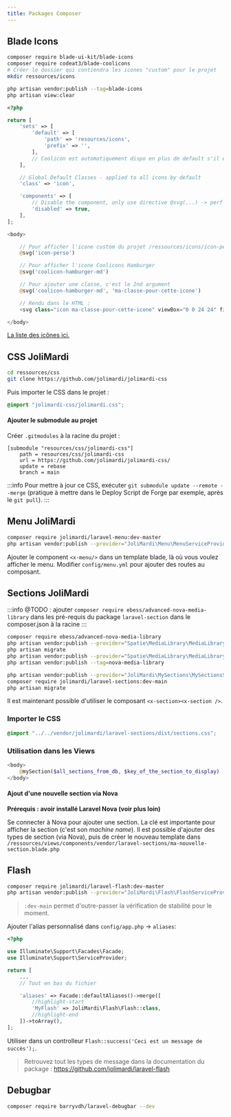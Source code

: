 ```yaml
---
title: Packages Composer
---
```



## Blade Icons
```bash
composer require blade-ui-kit/blade-icons
composer require codeat3/blade-coolicons
# Créer le dossier qui contiendra les icones "custom" pour le projet
mkdir ressources/icons

php artisan vendor:publish --tag=blade-icons
php artisan view:clear
```

```php title="/config/blade-icons.php"
<?php

return [
    'sets' => [
        'default' => [
            'path' => 'resources/icons',
            'prefix' => '',
        ],
        // Coolicon est automatiquement dispo en plus de default s'il est installé
    ],

    // Global Default Classes - applied to all icons by default
    'class' => 'icon',

    'components' => [
        // Disable the component, only use directive @svg(...) -> perf boost
        'disabled' => true,
    ],
];
```

```php title="example.blade.php"
<body>

    // Pour afficher l'icone custom du projet /ressources/icons/icon-perso.svg
    @svg('icon-perso')

    // Pour afficher l'icone Coolicons Hamburger
    @svg('coolicon-hamburger-md')

    // Pour ajouter une classe, c'est le 2nd argument
    @svg('coolicon-hamburger-md', 'ma-classe-pour-cette-icone')

    // Rendu dans le HTML :
    <svg class="icon ma-classe-pour-cette-icone" viewBox="0 0 24 24" fill="none"><g>...</g></svg>

</body>
```

[La liste des icônes ici.](https://blade-ui-kit.com/blade-icons?set=53)


## CSS JoliMardi

```bash
cd ressources/css
git clone https://github.com/jolimardi/jolimardi-css
```
Puis importer le CSS dans le projet :
```css title="resources/css/app.css"
@import "jolimardi-css/jolimardi.css";
```

#### Ajouter le submodule au projet
Créer `.gitmodules` à la racine du projet :

```git title='/.gitmodules'
[submodule "resources/css/jolimardi-css"]
	path = resources/css/jolimardi-css
	url = https://github.com/jolimardi/jolimardi-css/
	update = rebase
	branch = main
```


:::info
Pour mettre à jour ce CSS, exécuter `git submodule update --remote --merge` (pratique à mettre dans le Deploy Script de Forge par exemple, après le `git pull`).
:::

## Menu JoliMardi

```bash
composer require jolimardi/laravel-menu:dev-master
php artisan vendor:publish --provider="JoliMardi\Menu\MenuServiceProvider" --tag=config
```

Ajouter le component `<x-menu/>` dans un template blade, là où vous voulez afficher le menu.
Modifier `config/menu.yml` pour ajouter des routes au composant.

## Sections JoliMardi

:::info
@TODO : ajouter `composer require ebess/advanced-nova-media-library` dans les pré-requis du package `laravel-section` dans le composer.json à la racine
:::


```bash
composer require ebess/advanced-nova-media-library
php artisan vendor:publish --provider="Spatie\MediaLibrary\MediaLibraryServiceProvider" --tag="migrations"
php artisan migrate
php artisan vendor:publish --provider="Spatie\MediaLibrary\MediaLibraryServiceProvider" --tag="config"
php artisan vendor:publish --tag=nova-media-library

php artisan vendor:publish --provider="JoliMardi\MySections\MySectionsServiceProvider"
composer require jolimardi/laravel-sections:dev-main
php artisan migrate
```
Il est maintenant possible d'utiliser le composant `<x-section><x-section />`.

### Importer le CSS
```css title="resources/css/app.css"
@import "../../vendor/jolimardi/laravel-sections/dist/sections.css";
```

### Utilisation dans les Views

```php 
<body>
    @mySection($all_sections_from_db, $key_of_the_section_to_display)
</body>

```

#### Ajout d'une nouvelle section via Nova

**Prérequis : avoir installé Laravel Nova (voir plus loin)**

Se connecter à Nova pour ajouter une section. La clé est importante pour afficher la section (c'est son *machine name*). Il est possible d'ajouter des types de section (via Nova), puis de créer le nouveau template dans `/ressources/views/components/vendor/laravel-sections/ma-nouvelle-section.blade.php`

## Flash

```bash
composer require jolimardi/laravel-flash:dev-master
php artisan vendor:publish --provider="JoliMardi\Flash\FlashServiceProvider" --tag="views"
```
> `:dev-main` permet d'outre-passer la vérification de stabilité pour le moment.

Ajouter l'alias personnalisé dans `config/app.php` -> `aliases`:

```php title="/config/app.php"
<?php

use Illuminate\Support\Facades\Facade;
use Illuminate\Support\ServiceProvider;

return [
    ...
    // Tout en bas du fichier

    'aliases' => Facade::defaultAliases()->merge([
        //highlight-start
        'MyFlash' => JoliMardi\Flash\Flash::class,
        //highlight-end
    ])->toArray(),
];
```

Utiliser dans un controlleur `Flash::success('Ceci est un message de succès');`.

> Retrouvez tout les types de message dans la documentation du package : https://github.com/jolimardi/laravel-flash


## Debugbar
```bash
composer require barryvdh/laravel-debugbar --dev
```